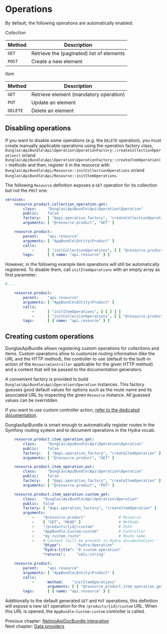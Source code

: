 # Operations

By default, the following operations are automatically enabled:

*Collection*

| Method | Description                               |
|--------|-------------------------------------------|
| `GET`  | Retrieve the (paginated) list of elements |
| `POST` | Create a new element                      |

*Item*

| Method   | Description                               |
|----------|-------------------------------------------|
| `GET`    | Retrieve element (mandatory operation)    |
| `PUT`    | Update an element                         |
| `DELETE` | Delete an element                         |


## Disabling operations

If you want to disable some operations (e.g. the `DELETE` operation), you must create manually applicable operations using
the operation factory class, `Dunglas\ApiBundle\Api\Operation\OperationFactory::createCollectionOperation()` or/and `Dunglas\ApiBundle\Api\Operation\OperationFactory::createItemOperation()` methods and then, register it in the resource with `Dunglas\ApiBundle\Api/Resource::initCollectionOperations` or/and `Dunglas\ApiBundle\Api/Resource::initItemOperations`.

The following `Resource` definition exposes a `GET` operation for its collection but not the `POST` one:

```yaml
services:
    resource.product.collection_operation.get:
        class:     "Dunglas\ApiBundle\Api\Operation\Operation"
        public:    false
        factory:   [ "@api.operation_factory", "createCollectionOperation" ]
        arguments: [ "@resource.product", "GET" ]

    resource.product:
        parent:    "api.resource"
        arguments: [ "AppBundle\Entity\Product" ]
        calls:
            -      [ "initCollectionOperations", [ [ "@resource.product.collection_operation.get" ] ] ]
        tags:      [ { name: "api.resource" } ]
```

However, in the following example item operations will still be automatically registered. To disable them, call `initItemOperations`
with an empty array as first parameter:

```yaml
# ...

    resource.product:
        parent:    "api.resource"
        arguments: [ "AppBundle\Entity\Product" ]
        calls:
            -      [ "initItemOperations", [ [ ] ] ]
            -      [ "initCollectionOperations", [ [ "@resource.product.collection_operation.get" ] ] ]
        tags:      [ { name: "api.resource" } ]
```

## Creating custom operations

DunglasApiBundle allows registering custom operations for collections and items.
Custom operations allow to customize routing information (like the URL and the HTTP method),
the controller to use (default to the built-in action of the `ResourceController` applicable
for the given HTTP method) and a context that will be passed to the documentation generators.

A convenient factory is provided to build `Dunglas\ApiBundle\Api\Operation\Operation` instances.
This factory guesses good default values for options such as the route name and its associated URL by inspecting the given `Resource` instance. All guessed values can be overridden.

If you want to use custom controller action, [refer to the dedicated documentation](controllers.md).

DunglasApiBundle is smart enough to automatically register routes in the Symfony routing system and to document operations in the Hydra vocab.

```yaml
    resource.product.item_operation.get:
        class:     "Dunglas\ApiBundle\Api\Operation\Operation"
        public:    false
        factory:   [ "@api.operation_factory", "createItemOperation" ]
        arguments: [ "@resource.product", "GET" ]

    resource.product.item_operation.put:
        class:     "Dunglas\ApiBundle\Api\Operation\Operation"
        public:    false
        factory:   [ "@api.operation_factory", "createItemOperation" ]
        arguments: [ "@resource.product", "PUT" ]

    resource.product.item_operation.custom_get:
        class:   "Dunglas\ApiBundle\Api\Operation\Operation"
        public:  false
        factory: [ "@api.operation_factory", "createItemOperation" ]
        arguments:
            -    "@resource.product"               # Resource
            -    [ "GET", "HEAD" ]                 # Methods
            -    "/products/{id}/custom"           # Path
            -    "AppBundle:Custom:custom"         # Controller
            -    "my_custom_route"                 # Route name
            -    # Context (will be present in Hydra documentation)
                 "@type":       "hydra:Operation"
                 "hydra:title": "A custom operation"
                 "returns":     "xmls:string"

    resource.product:
        parent:    "api.resource"
        arguments: [ "AppBundle\Entity\Product" ]
        calls:
            -      method:    "initItemOperations"
                   arguments: [ [ "@resource.product.item_operation.get", "@resource.product.item_operation.put", "@resource.product.item_operation.custom_get" ] ]
        tags:      [ { name: "api.resource" } ]
```

Additionally to the default generated `GET` and `PUT` operations, this definition will expose a new `GET` operation for
the `/products/{id}/custom` URL. When this URL is opened, the `AppBundle:Custom:custom` controller is called.

Previous chapter: [NelmioApiDocBundle integration](nelmio-api-doc.md)<br>
Next chapter: [Data providers](data-providers.md)
